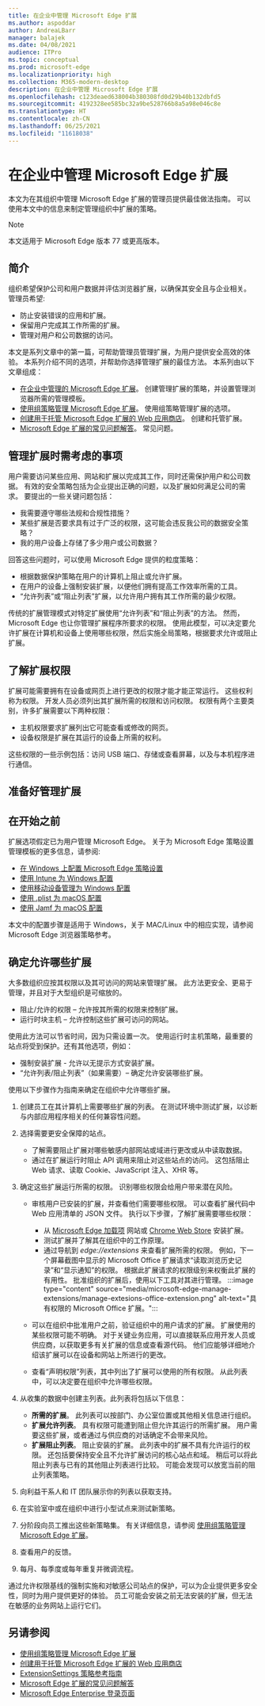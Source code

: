 ```yaml
---
title: 在企业中管理 Microsoft Edge 扩展
ms.author: aspoddar
author: AndreaLBarr
manager: balajek
ms.date: 04/08/2021
audience: ITPro
ms.topic: conceptual
ms.prod: microsoft-edge
ms.localizationpriority: high
ms.collection: M365-modern-desktop
description: 在企业中管理 Microsoft Edge 扩展
ms.openlocfilehash: c123deaed638004b380308fd0d29b40b132dbfd5
ms.sourcegitcommit: 4192328ee585bc32a9be528766b8a5a98e046c8e
ms.translationtype: HT
ms.contentlocale: zh-CN
ms.lasthandoff: 06/25/2021
ms.locfileid: "11618038"
---
```

# <a name="manage-microsoft-edge-extensions-in-the-enterprise"></a>在企业中管理 Microsoft Edge 扩展

本文为在其组织中管理 Microsoft Edge 扩展的管理员提供最佳做法指南。 可以使用本文中的信息来制定管理组织中扩展的策略。

> [!NOTE]
> 本文适用于 Microsoft Edge 版本 77 或更高版本。

## <a name="introduction"></a>简介

组织希望保护公司和用户数据并评估浏览器扩展，以确保其安全且与企业相关。 管理员希望:

- 防止安装错误的应用和扩展。
- 保留用户完成其工作所需的扩展。
- 管理对用户和公司数据的访问。  

本文是系列文章中的第一篇，可帮助管理员管理扩展，为用户提供安全高效的体验。 本系列介绍不同的选项，并帮助你选择管理扩展的最佳方法。 本系列由以下文章组成：

- [在企业中管理的 Microsoft Edge 扩展](microsoft-edge-manage-extensions.md)。 创建管理扩展的策略，并设置管理浏览器所需的管理模板。
- [使用组策略管理 Microsoft Edge 扩展](microsoft-edge-manage-extensions-policies.md)。 使用组策略管理扩展的选项。
- [创建用于托管 Microsoft Edge 扩展的 Web 应用商店](microsoft-edge-manage-extensions-webstore.md)。 创建和托管扩展。
- [Microsoft Edge 扩展的常见问题解答](microsoft-edge-manage-extensions-faq.md)。 常见问题。

## <a name="things-to-consider-when-managing-extensions"></a>管理扩展时需考虑的事项

用户需要访问某些应用、网站和扩展以完成其工作，同时还需保护用户和公司数据。 有效的安全策略包括为企业提出正确的问题，以及扩展如何满足公司的需求。 要提出的一些关键问题包括：

- 我需要遵守哪些法规和合规性措施？
- 某些扩展是否要求具有过于广泛的权限，这可能会违反我公司的数据安全策略？
- 我的用户设备上存储了多少用户或公司数据？

回答这些问题时，可以使用 Microsoft Edge 提供的粒度策略：

- 根据数据保护策略在用户的计算机上阻止或允许扩展。
- 在用户的设备上强制安装扩展，以便他们拥有提高工作效率所需的工具。
- “允许列表”或“阻止列表”扩展，以允许用户拥有其工作所需的最少权限。

传统的扩展管理模式对特定扩展使用“允许列表”和“阻止列表”的方法。 然而，Microsoft Edge 也让你管理扩展程序所要求的权限。 使用此模型，可以决定要允许扩展在计算机和设备上使用哪些权限，然后实施全局策略，根据要求允许或阻止扩展。  

## <a name="understand-extension-permissions"></a>了解扩展权限

扩展可能需要拥有在设备或网页上进行更改的权限才能才能正常运行。 这些权利称为权限。 开发人员必须列出其扩展所需的权限和访问权限。 权限有两个主要类别，许多扩展需要以下两种权限：

- 主机权限要求扩展列出它可能查看或修改的网页。
- 设备权限是扩展在其运行的设备上所需的权利。

这些权限的一些示例包括：访问 USB 端口、存储或查看屏幕，以及与本机程序进行通信。  

## <a name="get-ready-to-manage-extensions"></a>准备好管理扩展

## <a name="before-you-begin"></a>在开始之前

扩展选项假定已为用户管理 Microsoft Edge。 关于为 Microsoft Edge 策略设置管理模板的更多信息，请参阅:

-   [在 Windows 上配置 Microsoft Edge 策略设置](/DeployEdge/configure-microsoft-edge)
-   [使用 Intune 为 Windows 配置](/mem/intune/configuration/administrative-templates-configure-edge?bc=https%3a%2f%2fdocs.microsoft.com%2fDeployEdge%2fbreadcrumb%2ftoc.json&toc=https%3a%2f%2fdocs.microsoft.com%2fDeployEdge%2ftoc.json)
-   [使用移动设备管理为 Windows 配置](/deployedge/configure-edge-with-mdm)
-   [使用 .plist 为 macOS 配置](/deployedge/configure-microsoft-edge-on-mac)
-   [使用 Jamf 为 macOS 配置](/deployedge/configure-microsoft-edge-on-mac-jamf)

本文中的配置步骤是适用于 Windows，关于 MAC/Linux 中的相应实现，请参阅 Microsoft Edge 浏览器策略参考。

## <a name="decide-which-extensions-to-allow"></a>确定允许哪些扩展

大多数组织应按其权限以及其可访问的网站来管理扩展。 此方法更安全、更易于管理，并且对于大型组织是可缩放的。  

- 阻止/允许的权限 – 允许按其所需的权限来控制扩展。
- 运行时块主机 – 允许控制这些扩展可访问的网站。

使用此方法可以节省时间，因为只需设置一次。 使用运行时主机策略，最重要的站点将受到保护。还有其他选项，例如：

-   强制安装扩展 - 允许以无提示方式安装扩展。
-   “允许列表/阻止列表”（如果需要）– 确定允许安装哪些扩展。

使用以下步骤作为指南来确定在组织中允许哪些扩展。

1. 创建员工在其计算机上需要哪些扩展的列表。 在测试环境中测试扩展，以诊断与内部应用程序相关的任何兼容性问题。
2. 选择需要更安全保障的站点。

   - 了解需要阻止扩展对哪些敏感内部网站或域进行更改或从中读取数据。  
   - 通过在扩展运行时阻止 API 调用来阻止对这些站点的访问。 这包括阻止 Web 请求、读取 Cookie、JavaScript 注入、XHR 等。

3. 确定这些扩展运行所需的权限。 识别哪些权限会给用户带来潜在风险。

   - 审核用户已安装的扩展，并查看他们需要哪些权限。 可以查看扩展代码中 Web 应用清单的 JSON 文件。 执行以下步骤，了解扩展需要哪些权限：

     - 从 [Microsoft Edge 加载项](https://microsoftedge.microsoft.com/addons/) 网站或 [Chrome Web Store](https://chrome.google.com/webstore) 安装扩展。
     - 测试扩展并了解其在组织中的工作原理。
     - 通过导航到 *edge://extensions* 来查看扩展所需的权限。 例如，下一个屏幕截图中显示的 Microsoft Office 扩展请求“读取浏览历史记录”和“显示通知”的权限。 根据此扩展请求的权限级别来权衡此扩展的有用性。 批准组织的扩展后，使用以下工具对其进行管理。
   :::image type="content" source="media/microsoft-edge-manage-extensions/manage-extesions-office-extension.png" alt-text="具有权限的 Microsoft Office 扩展。":::

   - 可以在组织中批准用户之前，验证组织中的用户请求的扩展。 扩展使用的某些权限可能不明确。 对于关键业务应用，可以直接联系应用开发人员或供应商，以获取更多有关扩展的信息或查看源代码。 他们应能够详细地介绍该扩展可以在设备和网站上所进行的更改。
   - 查看“声明权限”列表，其中列出了扩展可以使用的所有权限。 从此列表中，可以决定要在组织中允许哪些权限。

4. 从收集的数据中创建主列表。此列表将包括以下信息：

   - **所需的扩展**。 此列表可以按部门、办公室位置或其他相关信息进行组织。
   - **扩展允许列表**。 具有权限可能遭到阻止但允许其运行的所需扩展。 用户需要这些扩展，或者通过与供应商的对话确定不会带来风险。
   - **扩展阻止列表**。 阻止安装的扩展。 此列表中的扩展不具有允许运行的权限。 还包括要保持安全且不允许扩展访问的核心站点和域。 稍后可以将此阻止列表与已有的其他阻止列表进行比较。 可能会发现可以放宽当前的阻止列表策略。

5. 向利益干系人和 IT 团队展示你的列表以获取支持。
6. 在实验室中或在组织中进行小型试点来测试新策略。
7. 分阶段向员工推出这些新策略集。 有关详细信息，请参阅 [使用组策略管理 Microsoft Edge 扩展](microsoft-edge-manage-extensions-policies.md)。
8. 查看用户的反馈。
9. 每月、每季度或每年重复并微调流程。

通过允许权限基线的强制实施和对敏感公司站点的保护，可以为企业提供更多安全性，同时为用户提供更好的体验。 员工可能会安装之前无法安装的扩展，但无法在敏感的业务网站上运行它们。  

## <a name="see-also"></a>另请参阅

- [使用组策略管理 Microsoft Edge 扩展](microsoft-edge-manage-extensions-policies.md)
- [创建用于托管 Microsoft Edge 扩展的 Web 应用商店](microsoft-edge-manage-extensions-webstore.md)
- [ExtensionSettings 策略参考指南](microsoft-edge-manage-extensions-ref-guide.md)
- [Microsoft Edge 扩展的常见问题解答](microsoft-edge-manage-extensions-faq.md)
- [Microsoft Edge Enterprise 登录页面](https://aka.ms/EdgeEnterprise)